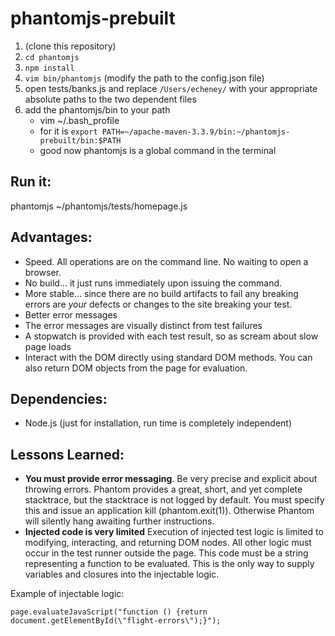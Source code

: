 phantomjs-prebuilt
==================

1. (clone this repository)
2. `cd phantomjs`
3. `npm install`
4. `vim bin/phantomjs`    (modify the path to the config.json file)
5. open tests/banks.js and replace `/Users/echeney/` with your appropriate absolute paths to the two dependent files
6. add the phantomjs/bin to your path
   * vim ~/.bash_profile
   * for it is `export PATH=~/apache-maven-3.3.9/bin:~/phantomjs-prebuilt/bin:$PATH`
   * good now phantomjs is a global command in the terminal

## Run it:
   phantomjs ~/phantomjs/tests/homepage.js

## Advantages:

* Speed.  All operations are on the command line.  No waiting to open a browser.
* No build... it just runs immediately upon issuing the command.
* More stable... since there are no build artifacts to fail any breaking errors are *your* defects or changes to the site breaking your test.
* Better error messages
* The error messages are visually distinct from test failures
* A stopwatch is provided with each test result, so as scream about slow page loads
* Interact with the DOM directly using standard DOM methods. You can also return DOM objects from the page for evaluation.

## Dependencies:

* Node.js (just for installation, run time is completely independent)

## Lessons Learned:

* **You must provide error messaging**. Be very precise and explicit about throwing errors.  Phantom provides a great, short, and yet complete stacktrace, but the stacktrace is not logged by default.  You must specify this and issue an application kill (phantom.exit(1)).  Otherwise Phantom will silently hang awaiting further instructions.
* **Injected code is very limited** Execution of injected test logic is limited to modifying, interacting, and returning DOM nodes.  All other logic must occur in the test runner outside the page.  This code must be a string representing a function to be evaluated.  This is the only way to supply variables and closures into the injectable logic.

Example of injectable logic:

    page.evaluateJavaScript("function () {return document.getElementById(\"flight-errors\");}");
